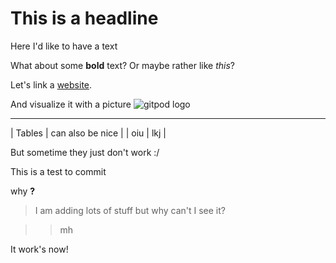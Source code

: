 # This is a headline
Here I'd like to have a text

What about some **bold** text?
Or maybe rather like _this_?

Let's link a [website](gitpod.io).

And visualize it with a picture
![gitpod logo](https://www.gitpod.io/ca600993865f6692caf8206ddfbe8adb.png)

---
| Tables    | can also be nice |
| oiu       | lkj              |

 But sometime they just don't work :/

 This is a test to commit

why **?**

>I am adding lots of stuff but why can't I see it?

>>mh

It work's now!
